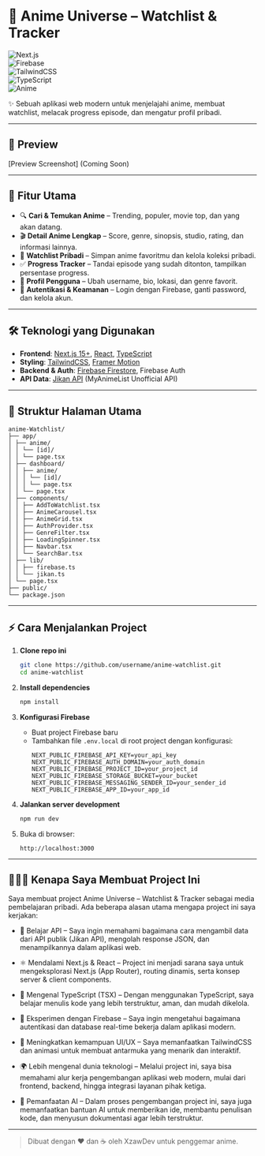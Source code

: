 # 🌌 Anime Universe – Watchlist & Tracker

![Next.js](https://img.shields.io/badge/Next.js-15.4.7-black?style=for-the-badge&logo=next.js)  
![Firebase](https://img.shields.io/badge/Firebase-Backend-orange?style=for-the-badge&logo=firebase)  
![TailwindCSS](https://img.shields.io/badge/TailwindCSS-Design-blue?style=for-the-badge&logo=tailwindcss)  
![TypeScript](https://img.shields.io/badge/TypeScript-Strict-blue?style=for-the-badge&logo=typescript)  
![Anime](https://img.shields.io/badge/Powered%20by-Jikan%20API-purple?style=for-the-badge&logo=graphql)

✨ Sebuah aplikasi web modern untuk menjelajahi anime, membuat
watchlist, melacak progress episode, dan mengatur profil pribadi.

---

## 📸 Preview

[Preview Screenshot]
(Coming Soon)

---

## 🚀 Fitur Utama

- 🔍 **Cari & Temukan Anime** – Trending, populer, movie top, dan yang akan datang.
- 🎬 **Detail Anime Lengkap** – Score, genre, sinopsis, studio, rating, dan informasi lainnya.
- 📑 **Watchlist Pribadi** – Simpan anime favoritmu dan kelola koleksi pribadi.
- ✅ **Progress Tracker** – Tandai episode yang sudah ditonton, tampilkan persentase progress.
- 👤 **Profil Pengguna** – Ubah username, bio, lokasi, dan genre favorit.
- 🔐 **Autentikasi & Keamanan** – Login dengan Firebase, ganti password, dan kelola akun.

---

## 🛠️ Teknologi yang Digunakan

- **Frontend**: [Next.js 15+](https://nextjs.org/), [React](https://react.dev/), [TypeScript](https://www.typescriptlang.org/)
- **Styling**: [TailwindCSS](https://tailwindcss.com/), [Framer Motion](https://www.framer.com/motion/)
- **Backend & Auth**: [Firebase Firestore](https://firebase.google.com/), Firebase Auth
- **API Data**: [Jikan API](https://jikan.moe/) (MyAnimeList Unofficial API)

---

## 📂 Struktur Halaman Utama

```
anime-Watchlist/
├── app/
│ ├── anime/
│ │ └── [id]/
│ │ └── page.tsx
│ ├── dashboard/
│ │ ├── anime/
│ │ │ └── [id]/
│ │ │ └── page.tsx
│ │ └── page.tsx
│ ├── components/
│ │ ├── AddToWatchlist.tsx
│ │ ├── AnimeCarousel.tsx
│ │ ├── AnimeGrid.tsx
│ │ ├── AuthProvider.tsx
│ │ ├── GenreFilter.tsx
│ │ ├── LoadingSpinner.tsx
│ │ ├── Navbar.tsx
│ │ └── SearchBar.tsx
│ ├── lib/
│ │ ├── firebase.ts
│ │ └── jikan.ts
│ └── page.tsx
├── public/
└── package.json
```

---

## ⚡ Cara Menjalankan Project

1. **Clone repo ini**

   ```bash
   git clone https://github.com/username/anime-watchlist.git
   cd anime-watchlist
   ```

2. **Install dependencies**

   ```bash
   npm install
   ```

3. **Konfigurasi Firebase**

   - Buat project Firebase baru
   - Tambahkan file `.env.local` di root project dengan konfigurasi:
     ```env
     NEXT_PUBLIC_FIREBASE_API_KEY=your_api_key
     NEXT_PUBLIC_FIREBASE_AUTH_DOMAIN=your_auth_domain
     NEXT_PUBLIC_FIREBASE_PROJECT_ID=your_project_id
     NEXT_PUBLIC_FIREBASE_STORAGE_BUCKET=your_bucket
     NEXT_PUBLIC_FIREBASE_MESSAGING_SENDER_ID=your_sender_id
     NEXT_PUBLIC_FIREBASE_APP_ID=your_app_id
     ```

4. **Jalankan server development**

   ```bash
   npm run dev
   ```

5. Buka di browser:
   ```
   http://localhost:3000
   ```

---

## 👩🏻‍💼 Kenapa Saya Membuat Project Ini

Saya membuat project Anime Universe – Watchlist & Tracker sebagai media pembelajaran pribadi. Ada beberapa alasan utama mengapa project ini saya kerjakan:

- 📡 Belajar API – Saya ingin memahami bagaimana cara mengambil data dari API publik (Jikan API), mengolah response JSON, dan menampilkannya dalam aplikasi web.

- ⚛️ Mendalami Next.js & React – Project ini menjadi sarana saya untuk mengeksplorasi Next.js (App Router), routing dinamis, serta konsep server & client components.

- 📘 Mengenal TypeScript (TSX) – Dengan menggunakan TypeScript, saya belajar menulis kode yang lebih terstruktur, aman, dan mudah dikelola.

- 🔐 Eksperimen dengan Firebase – Saya ingin mengetahui bagaimana autentikasi dan database real-time bekerja dalam aplikasi modern.

- 🎨 Meningkatkan kemampuan UI/UX – Saya memanfaatkan TailwindCSS dan animasi untuk membuat antarmuka yang menarik dan interaktif.

- 🌍 Lebih mengenal dunia teknologi – Melalui project ini, saya bisa memahami alur kerja pengembangan aplikasi web modern, mulai dari frontend, backend, hingga integrasi layanan pihak ketiga.

- 🤖 Pemanfaatan AI – Dalam proses pengembangan project ini, saya juga memanfaatkan bantuan AI untuk memberikan ide, membantu penulisan kode, dan menyusun dokumentasi agar lebih terstruktur.

---

> Dibuat dengan ❤️ dan ☕ oleh XzawDev untuk penggemar anime.
